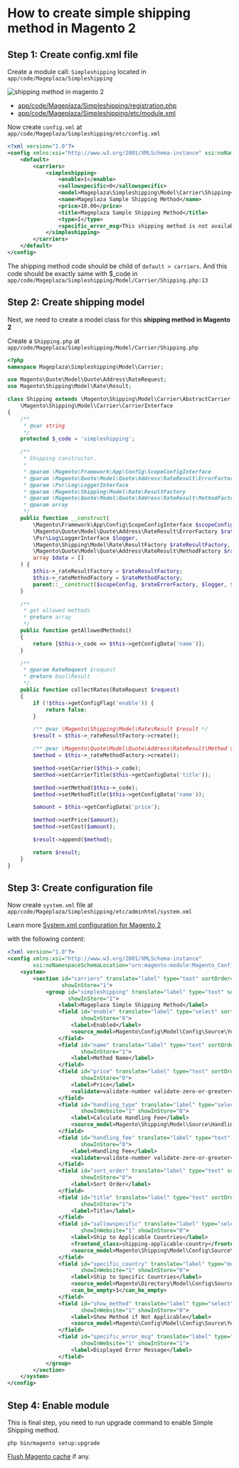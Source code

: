 # How to create simple shipping method in Magento 2



## Step 1: Create config.xml file


Create a module call: `Simpleshipping` located in `app/code/Mageplaza/Simpleshipping`

![shipping method in magento 2](https://i.imgur.com/xNM7TOu.png)

- [app/code/Mageplaza/Simpleshipping/registration.php](https://github.com/mageplaza/magento-2-shipping-method/blob/master/registration.php)
- [app/code/Mageplaza/Simpleshipping/etc/module.xml](https://github.com/mageplaza/magento-2-shipping-method/blob/master/etc/module.xml)

Now create `config.xml` at `app/code/Mageplaza/Simpleshipping/etc/config.xml`

```xml
<?xml version="1.0"?>
<config xmlns:xsi="http://www.w3.org/2001/XMLSchema-instance" xsi:noNamespaceSchemaLocation="urn:magento:module:Magento_Store:etc/config.xsd">
    <default>
        <carriers>
            <simpleshipping>
                <enable>1</enable>
                <sallowspecific>0</sallowspecific>
                <model>Mageplaza\Simpleshipping\Model\Carrier\Shipping</model>
                <name>Mageplaza Sample Shipping Method</name>
                <price>10.00</price>
                <title>Mageplaza Sample Shipping Method</title>
                <type>I</type>
                <specific_error_msg>This shipping method is not available. To use this shipping method, please contact us.</specific_error_msg>
            </simpleshipping>
        </carriers>
    </default>
</config>
```

The shipping method code should be child of `default > carriers`. And this code should be exactly same with $_code in `app/code/Mageplaza/Simpleshipping/Model/Carrier/Shipping.php:13`

## Step 2: Create shipping model

Next, we need to create a model class for this **shipping method in Magento 2**

Create a `Shipping.php` at `app/code/Mageplaza/Simpleshipping/Model/Carrier/Shipping.php`

``` php
<?php
namespace Mageplaza\Simpleshipping\Model\Carrier;

use Magento\Quote\Model\Quote\Address\RateRequest;
use Magento\Shipping\Model\Rate\Result;

class Shipping extends \Magento\Shipping\Model\Carrier\AbstractCarrier implements
    \Magento\Shipping\Model\Carrier\CarrierInterface
{
    /**
     * @var string
     */
    protected $_code = 'simpleshipping';

    /**
     * Shipping constructor.
     *
     * @param \Magento\Framework\App\Config\ScopeConfigInterface          $scopeConfig
     * @param \Magento\Quote\Model\Quote\Address\RateResult\ErrorFactory  $rateErrorFactory
     * @param \Psr\Log\LoggerInterface                                    $logger
     * @param \Magento\Shipping\Model\Rate\ResultFactory                  $rateResultFactory
     * @param \Magento\Quote\Model\Quote\Address\RateResult\MethodFactory $rateMethodFactory
     * @param array                                                       $data
     */
    public function __construct(
        \Magento\Framework\App\Config\ScopeConfigInterface $scopeConfig,
        \Magento\Quote\Model\Quote\Address\RateResult\ErrorFactory $rateErrorFactory,
        \Psr\Log\LoggerInterface $logger,
        \Magento\Shipping\Model\Rate\ResultFactory $rateResultFactory,
        \Magento\Quote\Model\Quote\Address\RateResult\MethodFactory $rateMethodFactory,
        array $data = []
    ) {
        $this->_rateResultFactory = $rateResultFactory;
        $this->_rateMethodFactory = $rateMethodFactory;
        parent::__construct($scopeConfig, $rateErrorFactory, $logger, $data);
    }

    /**
     * get allowed methods
     * @return array
     */
    public function getAllowedMethods()
    {
        return [$this->_code => $this->getConfigData('name')];
    }

    /**
     * @param RateRequest $request
     * @return bool|Result
     */
    public function collectRates(RateRequest $request)
    {
        if (!$this->getConfigFlag('enable')) {
            return false;
        }

        /** @var \Magento\Shipping\Model\Rate\Result $result */
        $result = $this->_rateResultFactory->create();

        /** @var \Magento\Quote\Model\Quote\Address\RateResult\Method $method */
        $method = $this->_rateMethodFactory->create();

        $method->setCarrier($this->_code);
        $method->setCarrierTitle($this->getConfigData('title'));

        $method->setMethod($this->_code);
        $method->setMethodTitle($this->getConfigData('name'));

        $amount = $this->getConfigData('price');

        $method->setPrice($amount);
        $method->setCost($amount);

        $result->append($method);

        return $result;
    }
}
```

## Step 3: Create configuration file

Now create `system.xml` file at `app/code/Mageplaza/Simpleshipping/etc/adminhtml/system.xml`

Learn more [System.xml configuration for Magento 2](https://www.mageplaza.com/magento-2-module-development/create-system-xml-configuration-magento-2.html)

with the following content:

``` xml
<?xml version="1.0"?>
<config xmlns:xsi="http://www.w3.org/2001/XMLSchema-instance"
        xsi:noNamespaceSchemaLocation="urn:magento:module:Magento_Config:etc/system_file.xsd">
    <system>
        <section id="carriers" translate="label" type="text" sortOrder="320" showInDefault="1" showInWebsite="1"
                 showInStore="1">
            <group id="simpleshipping" translate="label" type="text" sortOrder="0" showInDefault="1" showInWebsite="1"
                   showInStore="1">
                <label>Mageplaza Simple Shipping Method</label>
                <field id="enable" translate="label" type="select" sortOrder="1" showInDefault="1" showInWebsite="1"
                       showInStore="0">
                    <label>Enabled</label>
                    <source_model>Magento\Config\Model\Config\Source\Yesno</source_model>
                </field>
                <field id="name" translate="label" type="text" sortOrder="3" showInDefault="1" showInWebsite="1"
                       showInStore="1">
                    <label>Method Name</label>
                </field>
                <field id="price" translate="label" type="text" sortOrder="5" showInDefault="1" showInWebsite="1"
                       showInStore="0">
                    <label>Price</label>
                    <validate>validate-number validate-zero-or-greater</validate>
                </field>
                <field id="handling_type" translate="label" type="select" sortOrder="7" showInDefault="1"
                       showInWebsite="1" showInStore="0">
                    <label>Calculate Handling Fee</label>
                    <source_model>Magento\Shipping\Model\Source\HandlingType</source_model>
                </field>
                <field id="handling_fee" translate="label" type="text" sortOrder="8" showInDefault="1" showInWebsite="1"
                       showInStore="0">
                    <label>Handling Fee</label>
                    <validate>validate-number validate-zero-or-greater</validate>
                </field>
                <field id="sort_order" translate="label" type="text" sortOrder="100" showInDefault="1" showInWebsite="1"
                       showInStore="0">
                    <label>Sort Order</label>
                </field>
                <field id="title" translate="label" type="text" sortOrder="2" showInDefault="1" showInWebsite="1"
                       showInStore="1">
                    <label>Title</label>
                </field>
                <field id="sallowspecific" translate="label" type="select" sortOrder="90" showInDefault="1"
                       showInWebsite="1" showInStore="0">
                    <label>Ship to Applicable Countries</label>
                    <frontend_class>shipping-applicable-country</frontend_class>
                    <source_model>Magento\Shipping\Model\Config\Source\Allspecificcountries</source_model>
                </field>
                <field id="specific_country" translate="label" type="multiselect" sortOrder="91" showInDefault="1"
                       showInWebsite="1" showInStore="0">
                    <label>Ship to Specific Countries</label>
                    <source_model>Magento\Directory\Model\Config\Source\Country</source_model>
                    <can_be_empty>1</can_be_empty>
                </field>
                <field id="show_method" translate="label" type="select" sortOrder="92" showInDefault="1"
                       showInWebsite="1" showInStore="0">
                    <label>Show Method if Not Applicable</label>
                    <source_model>Magento\Config\Model\Config\Source\Yesno</source_model>
                </field>
                <field id="specific_error_msg" translate="label" type="textarea" sortOrder="80" showInDefault="1"
                       showInWebsite="1" showInStore="1">
                    <label>Displayed Error Message</label>
                </field>
            </group>
        </section>
    </system>
</config>
```


## Step 4: Enable module

This is final step, you need to run upgrade command to enable Simple Shipping method.

```
php bin/magento setup:upgrade
```

[Flush Magento cache](https://www.mageplaza.com/kb/how-flush-enable-disable-cache.html) if any.

